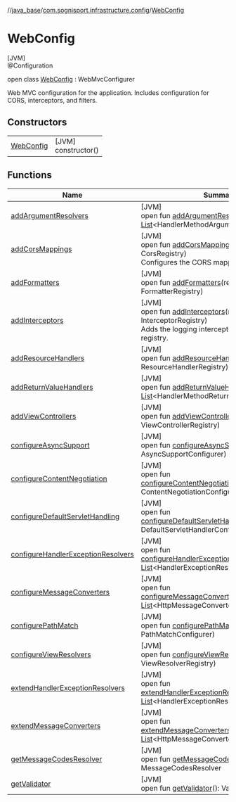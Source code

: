 //[java_base](../../../index.md)/[com.sognisport.infrastructure.config](../index.md)/[WebConfig](index.md)

# WebConfig

[JVM]\
@Configuration

open class [WebConfig](index.md) : WebMvcConfigurer

Web MVC configuration for the application. Includes configuration for CORS, interceptors, and filters.

## Constructors

| | |
|---|---|
| [WebConfig](-web-config.md) | [JVM]<br>constructor() |

## Functions

| Name | Summary |
|---|---|
| [addArgumentResolvers](index.md#35807762%2FFunctions%2F57259888) | [JVM]<br>open fun [addArgumentResolvers](index.md#35807762%2FFunctions%2F57259888)(resolvers: [List](https://docs.oracle.com/javase/8/docs/api/java/util/List.html)&lt;HandlerMethodArgumentResolver&gt;) |
| [addCorsMappings](add-cors-mappings.md) | [JVM]<br>open fun [addCorsMappings](add-cors-mappings.md)(registry: CorsRegistry)<br>Configures the CORS mappings. |
| [addFormatters](index.md#1367850811%2FFunctions%2F57259888) | [JVM]<br>open fun [addFormatters](index.md#1367850811%2FFunctions%2F57259888)(registry: FormatterRegistry) |
| [addInterceptors](add-interceptors.md) | [JVM]<br>open fun [addInterceptors](add-interceptors.md)(registry: InterceptorRegistry)<br>Adds the logging interceptor to the interceptor registry. |
| [addResourceHandlers](add-resource-handlers.md) | [JVM]<br>open fun [addResourceHandlers](add-resource-handlers.md)(registry: ResourceHandlerRegistry) |
| [addReturnValueHandlers](index.md#-972151650%2FFunctions%2F57259888) | [JVM]<br>open fun [addReturnValueHandlers](index.md#-972151650%2FFunctions%2F57259888)(handlers: [List](https://docs.oracle.com/javase/8/docs/api/java/util/List.html)&lt;HandlerMethodReturnValueHandler&gt;) |
| [addViewControllers](index.md#-1862175630%2FFunctions%2F57259888) | [JVM]<br>open fun [addViewControllers](index.md#-1862175630%2FFunctions%2F57259888)(registry: ViewControllerRegistry) |
| [configureAsyncSupport](index.md#279135143%2FFunctions%2F57259888) | [JVM]<br>open fun [configureAsyncSupport](index.md#279135143%2FFunctions%2F57259888)(configurer: AsyncSupportConfigurer) |
| [configureContentNegotiation](index.md#927185469%2FFunctions%2F57259888) | [JVM]<br>open fun [configureContentNegotiation](index.md#927185469%2FFunctions%2F57259888)(configurer: ContentNegotiationConfigurer) |
| [configureDefaultServletHandling](index.md#-216514656%2FFunctions%2F57259888) | [JVM]<br>open fun [configureDefaultServletHandling](index.md#-216514656%2FFunctions%2F57259888)(configurer: DefaultServletHandlerConfigurer) |
| [configureHandlerExceptionResolvers](index.md#1355792817%2FFunctions%2F57259888) | [JVM]<br>open fun [configureHandlerExceptionResolvers](index.md#1355792817%2FFunctions%2F57259888)(resolvers: [List](https://docs.oracle.com/javase/8/docs/api/java/util/List.html)&lt;HandlerExceptionResolver&gt;) |
| [configureMessageConverters](index.md#-1351779689%2FFunctions%2F57259888) | [JVM]<br>open fun [configureMessageConverters](index.md#-1351779689%2FFunctions%2F57259888)(converters: [List](https://docs.oracle.com/javase/8/docs/api/java/util/List.html)&lt;HttpMessageConverter&lt;out [Any](https://kotlinlang.org/api/latest/jvm/stdlib/kotlin/-any/index.html)&gt;&gt;) |
| [configurePathMatch](index.md#808521551%2FFunctions%2F57259888) | [JVM]<br>open fun [configurePathMatch](index.md#808521551%2FFunctions%2F57259888)(configurer: PathMatchConfigurer) |
| [configureViewResolvers](index.md#-2110810761%2FFunctions%2F57259888) | [JVM]<br>open fun [configureViewResolvers](index.md#-2110810761%2FFunctions%2F57259888)(registry: ViewResolverRegistry) |
| [extendHandlerExceptionResolvers](index.md#-616794493%2FFunctions%2F57259888) | [JVM]<br>open fun [extendHandlerExceptionResolvers](index.md#-616794493%2FFunctions%2F57259888)(resolvers: [List](https://docs.oracle.com/javase/8/docs/api/java/util/List.html)&lt;HandlerExceptionResolver&gt;) |
| [extendMessageConverters](index.md#-479283991%2FFunctions%2F57259888) | [JVM]<br>open fun [extendMessageConverters](index.md#-479283991%2FFunctions%2F57259888)(converters: [List](https://docs.oracle.com/javase/8/docs/api/java/util/List.html)&lt;HttpMessageConverter&lt;out [Any](https://kotlinlang.org/api/latest/jvm/stdlib/kotlin/-any/index.html)&gt;&gt;) |
| [getMessageCodesResolver](index.md#-1737501503%2FFunctions%2F57259888) | [JVM]<br>open fun [getMessageCodesResolver](index.md#-1737501503%2FFunctions%2F57259888)(): MessageCodesResolver |
| [getValidator](index.md#1116410210%2FFunctions%2F57259888) | [JVM]<br>open fun [getValidator](index.md#1116410210%2FFunctions%2F57259888)(): Validator |
